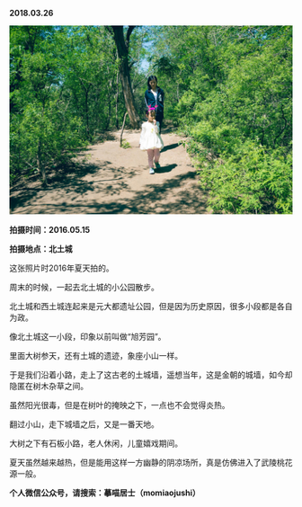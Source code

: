 
          
            
**2018.03.26**



![](img/51001-90237621a740b06f.jpg)




**拍摄时间：2016.05.15**

**拍摄地点：北土城**

这张照片时2016年夏天拍的。

周末的时候，一起去北土城的小公园散步。

北土城和西土城连起来是元大都遗址公园，但是因为历史原因，很多小段都是各自为政。

像北土城这一小段，印象以前叫做“旭芳园”。

里面大树参天，还有土城的遗迹，象座小山一样。

于是我们沿着小路，走上了这古老的土城墙，遥想当年，这是金朝的城墙，如今却隐匿在树木杂草之间。

虽然阳光很毒，但是在树叶的掩映之下，一点也不会觉得炎热。

翻过小山，走下城墙之后，又是一番天地。

大树之下有石板小路，老人休闲，儿童嬉戏期间。

夏天虽然越来越热，但是能用这样一方幽静的阴凉场所，真是仿佛进入了武陵桃花源一般。


**个人微信公众号，请搜索：摹喵居士（momiaojushi）**

          
        